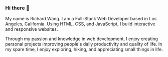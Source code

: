 ### Hi there 👋

My name is Richard Wang. I am a Full-Stack Web Developer based in Los Angeles, California. Using HTML, CSS, and JavaScript, I build interactive and responsive websites.

Through my passion and knowledge in web development, I enjoy creating personal projects improving people's daily productivity and quality of life. In my spare time, I enjoy exploring, hiking, and appreciating small things in life. 
